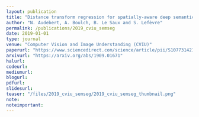```yaml
---
layout: publication
title: "Distance transform regression for spatially-aware deep semantic segmentation"
author: "N. Audebert, A. Boulch, B. Le Saux and S. Lefèvre"
permalink: /publications/2019_cviu_semseg
date: 2019-01-01
type: journal
venue: "Computer Vision and Image Understanding (CVIU)"
paperurl: "https://www.sciencedirect.com/science/article/pii/S1077314219301201"
arxivurl: "https://arxiv.org/abs/1909.01671"
halurl: 
codeurl: 
mediumurl: 
blogurl: 
pdfurl: 
slidesurl: 
teaser: "/files/2019_cviu_semseg/2019_cviu_semseg_thumbnail.png"
note:
noteimportant: 
---
```



